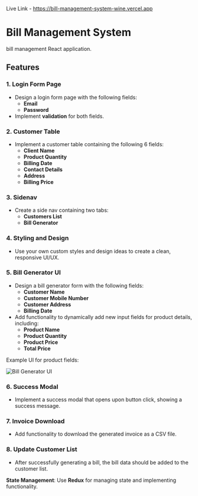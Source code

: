Live Link - https://bill-management-system-wine.vercel.app
# Bill Management System

bill management React application.

## Features

### 1. Login Form Page
- Design a login form page with the following fields:
  - **Email**
  - **Password**
- Implement **validation** for both fields.

### 2. Customer Table
- Implement a customer table containing the following 6 fields:
  - **Client Name**
  - **Product Quantity**
  - **Billing Date**
  - **Contact Details**
  - **Address**
  - **Billing Price**

### 3. Sidenav
- Create a side nav containing two tabs:
  - **Customers List**
  - **Bill Generator**

### 4. Styling and Design
- Use your own custom styles and design ideas to create a clean, responsive UI/UX.

### 5. Bill Generator UI
- Design a bill generator form with the following fields:
  - **Customer Name**
  - **Customer Mobile Number**
  - **Customer Address**
  - **Billing Date**
- Add functionality to dynamically add new input fields for product details, including:
  - **Product Name**
  - **Product Quantity**
  - **Product Price**
  - **Total Price**

Example UI for product fields:

![Bill Generator UI](https://prod-files-secure.s3.us-west-2.amazonaws.com/76a0172c-d58b-4241-bb64-f4533077b180/aebb9d58-c43e-48be-9704-5203fbb1b8e8/Untitled.png)

### 6. Success Modal
- Implement a success modal that opens upon button click, showing a success message.

### 7. Invoice Download
- Add functionality to download the generated invoice as a CSV file.

### 8. Update Customer List
- After successfully generating a bill, the bill data should be added to the customer list.

**State Management**: Use **Redux** for managing state and implementing functionality.


